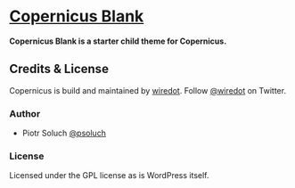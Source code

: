 # [Copernicus Blank](http://wiredot.com/blank)
**Copernicus Blank is a starter child theme for Copernicus.**


## Credits & License
Copernicus is build and maintained by [wiredot](http://wiredot.com). Follow [@wiredot](http://twitter.com/wiredot) on Twitter.


### Author
* Piotr Soluch [@psoluch](http://twitter.com/psoluch)


### License
Licensed under the GPL license as is WordPress itself.


